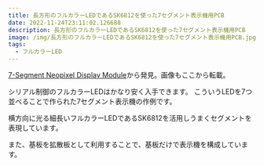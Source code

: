 ```yaml
---
title: 長方形のフルカラーLEDであるSK6812を使った7セグメント表示機用PCB
date: 2022-11-24T23:11:02.126688
description: 長方形のフルカラーLEDであるSK6812を使った7セグメント表示機用PCB
image: /img/長方形のフルカラーLEDであるSK6812を使った7セグメント表示機用PCB.jpg
tags:
  - フルカラーLED
---
```

[7-Segment Neopixel Display Module](https://hackaday.io/project/185748-7-segment-neopixel-display-module)から発見。画像もここから転載。

シリアル制御のフルカラーLEDはかなり安く入手できます。
こういうLEDを7つ並べることで作られた7セグメント表示機の作例です。

横方向に光る細長いフルカラーLEDであるSK6812を活用しうまくセグメントを表現しています。

また、基板を拡散板として利用することで、基板だけで表示機を構成しています。


